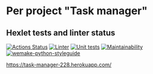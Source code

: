 # Per project "Task manager"

## Hexlet tests and linter status

[![Actions Status](https://github.com/DOBRO-228/python-project-lvl4/workflows/hexlet-check/badge.svg)](https://github.com/DOBRO-228/python-project-lvl4/actions)
[![Linter](https://github.com/DOBRO-228/python-project-lvl4/actions/workflows/linter.yml/badge.svg)](https://github.com/DOBRO-228/python-project-lvl4/actions/workflows/linter.yml)
[![Unit tests](https://github.com/DOBRO-228/python-project-lvl4/actions/workflows/unit_tests.yml/badge.svg)](https://github.com/DOBRO-228/python-project-lvl4/actions/workflows/unit_tests.yml)
[![Maintainability](https://api.codeclimate.com/v1/badges/ae6d8537adae37b7bd88/maintainability)](https://codeclimate.com/github/DOBRO-228/python-project-lvl4/maintainability)
[![wemake-python-styleguide](https://img.shields.io/badge/style-wemake-000000.svg)](https://github.com/wemake-services/wemake-python-styleguide)

<https://task-manager-228.herokuapp.com/>
